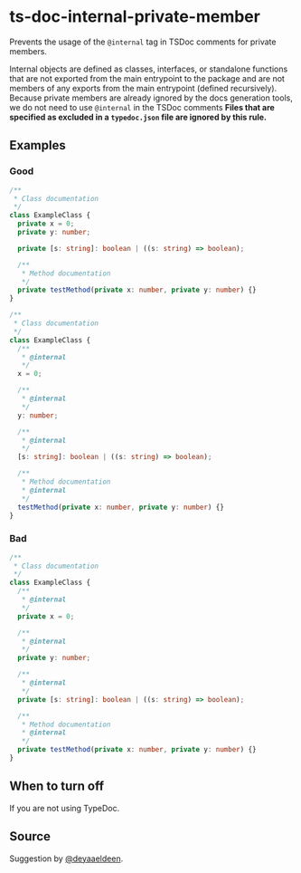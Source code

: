 # ts-doc-internal-private-member

Prevents the usage of the `@internal` tag in TSDoc comments for private members.

Internal objects are defined as classes, interfaces, or standalone functions that are not exported from the main entrypoint to the package and are not members of any exports from the main entrypoint (defined recursively). Because private members are already ignored by the docs generation tools, we do not need to use `@internal` in the TSDoc comments **Files that are specified as excluded in a `typedoc.json` file are ignored by this rule.**

## Examples

### Good

```ts
/**
 * Class documentation
 */
class ExampleClass {
  private x = 0;
  private y: number;

  private [s: string]: boolean | ((s: string) => boolean);

  /**
   * Method documentation
   */
  private testMethod(private x: number, private y: number) {}
}
```

```ts
/**
 * Class documentation
 */
class ExampleClass {
  /**
   * @internal
   */
  x = 0;

  /**
   * @internal
   */
  y: number;

  /**
   * @internal
   */
  [s: string]: boolean | ((s: string) => boolean);

  /**
   * Method documentation
   * @internal
   */
  testMethod(private x: number, private y: number) {}
}
```

### Bad

```ts
/**
 * Class documentation
 */
class ExampleClass {
  /**
   * @internal
   */
  private x = 0;

  /**
   * @internal
   */
  private y: number;

  /**
   * @internal
   */
  private [s: string]: boolean | ((s: string) => boolean);

  /**
   * Method documentation
   * @internal
   */
  private testMethod(private x: number, private y: number) {}
}
```

## When to turn off

If you are not using TypeDoc.

## Source

Suggestion by [@deyaaeldeen](https://github.com/deyaaeldeen).